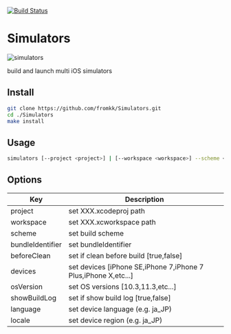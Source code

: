 [![Build Status](https://travis-ci.org/fromkk/Simulators.svg?branch=master)](https://travis-ci.org/fromkk/Simulators)

# Simulators

![simulators](./simulators.png)

build and launch multi iOS simulators

## Install

```bash
git clone https://github.com/fromkk/Simulators.git
cd ./Simulators
make install
```

## Usage

```bash
simulators [--project <project>] | [--workspace <workspace>] --scheme <scheme> --bundleIdentifier <bundleIdentifier> --beforeClean <beforeClean> --devices <devices> --osVersion <osVersion> --showBuildLog <showBuildLog>
```

## Options

Key | Description
-----|--------------
project | set XXX.xcodeproj path
workspace | set XXX.xcworkspace path
scheme | set build scheme
bundleIdentifier | set bundleIdentifier
beforeClean | set if clean before build [true,false]
devices | set devices [iPhone SE,iPhone 7,iPhone 7 Plus,iPhone X,etc...]
osVersion |  set OS versions [10.3,11.3,etc...]
showBuildLog | set if show build log [true,false]
language | set device language (e.g. ja_JP)
locale | set device region (e.g. ja_JP)

